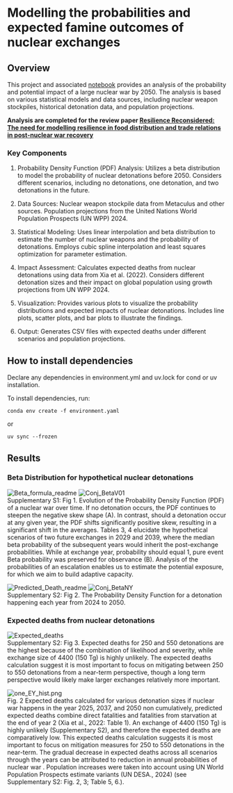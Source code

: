 # Modelling the probabilities and expected famine outcomes of nuclear exchanges

## Overview

This project and associated [notebook](./notebooks/P_LargeNuclearWar.ipynb) provides an analysis of the probability and potential impact of a large nuclear war by 2050. The analysis is based on various statistical models and data sources, including nuclear weapon stockpiles, historical detonation data, and population projections.

**Analysis are completed for the review paper [Resilience Reconsidered: The need for modelling resilience in food distribution and trade relations in post-nuclear war recovery](https://www.researchgate.net/publication/378825936_Resilience_Reconsidered_The_need_for_modelling_resilience_in_food_distribution_and_trade_relations_in_post-nuclear_war_recovery)**

### Key Components

1. Probability Density Function (PDF) Analysis:
Utilizes a beta distribution to model the probability of nuclear detonations before 2050.
Considers different scenarios, including no detonations, one detonation, and two detonations in the future.

2. Data Sources:
Nuclear weapon stockpile data from Metaculus and other sources.
Population projections from the United Nations World Population Prospects (UN WPP) 2024.

3. Statistical Modeling:
Uses linear interpolation and beta distribution to estimate the number of nuclear weapons and the probability of detonations.
Employs cubic spline interpolation and least squares optimization for parameter estimation.

4. Impact Assessment:
Calculates expected deaths from nuclear detonations using data from Xia et al. (2022).
Considers different detonation sizes and their impact on global population using growth projections from UN WPP 2024.

5. Visualization:
Provides various plots to visualize the probability distributions and expected impacts of nuclear detonations.
Includes line plots, scatter plots, and bar plots to illustrate the findings.

6. Output:
Generates CSV files with expected deaths under different scenarios and population projections.

## How to install dependencies

Declare any dependencies in environment.yml and uv.lock for cond or uv installation.

To install dependencies, run:

```
conda env create -f environment.yaml
```

or

```
uv sync --frozen
```

## Results

### Beta Distribution for hypothetical nuclear detonations

![Beta_formula_readme](./docs/Beta_formula_readme.png)
![Conj_BetaV01](./docs/Conj_BetaV01.png)\
Supplementary S1: Fig 1. Evolution of the Probability Density Function (PDF) of a nuclear war over time. If no detonation occurs, the PDF continues to steepen the negative skew shape (A). In contrast, should a detonation occur at any given year, the PDF shifts significantly positive skew, resulting  in a significant shift in the averages. Tables 3, 4 elucidate the hypothetical scenarios of two future exchanges in 2029 and 2039, where the median beta probability of the subsequent years would inherit the post-exchange probabilities. While at exchange year, probability should equal 1, pure event Beta probability was preserved for observance (B). Analysis of the probabilities of an escalation enables us to estimate the potential exposure, for which we aim to build adaptive capacity.

![Predicted_Death_readme](./docs/Predicted_Death_readme.png)
![Conj_BetaNY](./docs/Conj_BetaNY.png)\
Supplementary S2: Fig 2. The Probability Density Function for a detonation happening each year from 2024 to 2050.

### Expected deaths from nuclear detonations
![Expected_deaths](./docs/Expected_deaths.png)\
Supplementary S2: Fig 3. Expected deaths for 250 and 550 detonations are the highest because of the combination of likelihood and severity, while exchange size of 4400 (150 Tg) is highly unlikely. The expected deaths calculation suggest it is most important to focus on mitigating between 250 to 550 detonations from a near-term perspective, though a long term perspective would likely make larger exchanges relatively more important.

![one_EY_hist.png](./docs/one_EY_hist.png)\
Fig. 2 Expected deaths calculated for various detonation sizes if nuclear war happens in the year 2025, 2037, and 2050 non cumulatively, predicted expected deaths combine direct fatalities and fatalities from starvation at the end of year 2 (Xia et al., 2022: Table 1). An exchange of 4400 (150 Tg) is highly unlikely (Supplementary S2), and therefore the expected deaths are comparatively low. This expected deaths calculation suggests it is most important to focus on mitigation measures for 250 to 550 detonations in the near-term. The gradual decrease in expected deaths across all scenarios through the years can be attributed to reduction in annual probabilities of nuclear war . Population increases were taken into account using UN World Population Prospects estimate variants (UN DESA., 2024) (see Supplementary S2: Fig. 2, 3; Table 5, 6.).
